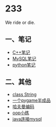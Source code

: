 233
======

We ride or die.
## 一、笔记
* [C++笔记](/笔记/C++笔记.md)
* [MySQL笔记](/笔记/MySQL笔记.md)
* [python笔记](/笔记/python笔记.md)

## 二、其他
* [class String](/其他/class%20String)
* [一个pygame半成品](/其他/一个pygame半成品)
* [哈夫曼编码](/其他/哈夫曼编码.cpp)
* [oop小练](/其他/oop小练.md)
* [java连接mysql](/其他/java连接mysql)
